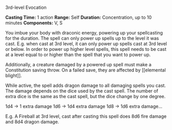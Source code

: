 3rd-level Evocation

**Casting Time:** 1 action
**Range:** Self
**Duration:** Concentration, up to 10 minutes
**Components:** V, S

You imbue your body with draconic energy, powering up your spellcasting for the duration. The spell can only power up spells up to the level it was cast. E.g. when cast at 3rd level, it can only power up spells cast at 3rd level or below. In order to power up higher level spells, this spell needs to be cast at a level equal to or higher than the spell that you want to power up.

Additionally, a creature damaged by a powered up spell must make a Constitution saving throw. On a failed save, they are affected by [[elemental blight]].

While active, the spell adds dragon damage to all damaging spells you cast. The damage depends on the dice used by the cast spell. The number of extra dice is the same as the cast spell, but the dice change by one degree.

1d4 -> 1 extra damage
1d6 -> 1d4 extra damage
1d8 -> 1d6 extra damage...

E.g. A Fireball at 3rd level, cast after casting this spell does 8d6 fire damage and 8d4 dragon damage.